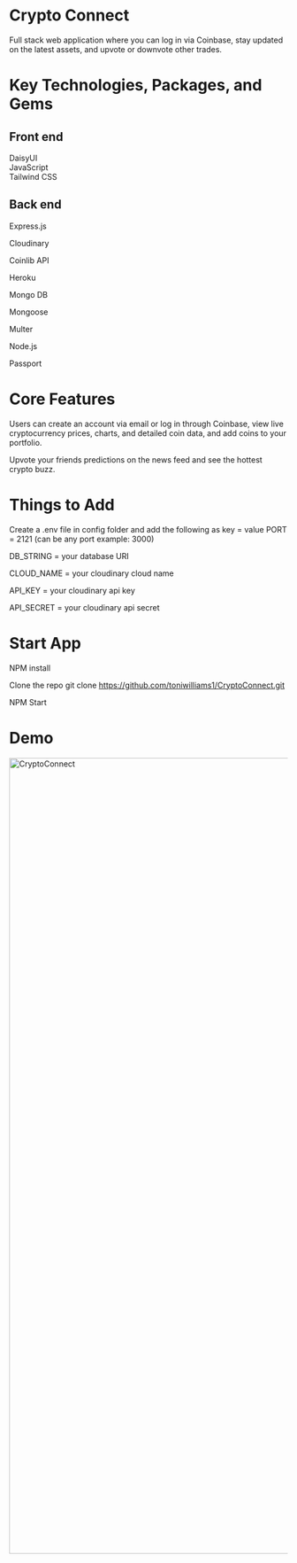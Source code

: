 # Crypto Connect
Full stack web application where you can log in via Coinbase, stay updated on the latest assets, and upvote or downvote other trades.

# Key Technologies, Packages, and Gems
## Front end <br>
DaisyUI <br>
JavaScript <br>
Tailwind CSS <br>


## Back end
Express.js

Cloudinary

Coinlib API

Heroku

Mongo DB

Mongoose

Multer

Node.js

Passport

# Core Features

Users can create an account via email or log in through Coinbase, view live cryptocurrency prices, charts, and detailed coin data, and add coins to your portfolio.

Upvote your friends predictions on the news feed and see the hottest crypto buzz.

# Things to Add

Create a .env file in config folder and add the following as key = value PORT = 2121 (can be any port example: 3000)

DB_STRING = your database URI

CLOUD_NAME = your cloudinary cloud name

API_KEY = your cloudinary api key

API_SECRET = your cloudinary api secret

# Start App
NPM install

Clone the repo git clone https://github.com/toniwilliams1/CryptoConnect.git

NPM Start

# Demo

<img width="1437" alt="CryptoConnect" src="https://user-images.githubusercontent.com/100317017/208328862-9945fdb7-c30d-41e7-8606-9135a33ec10e.png">



